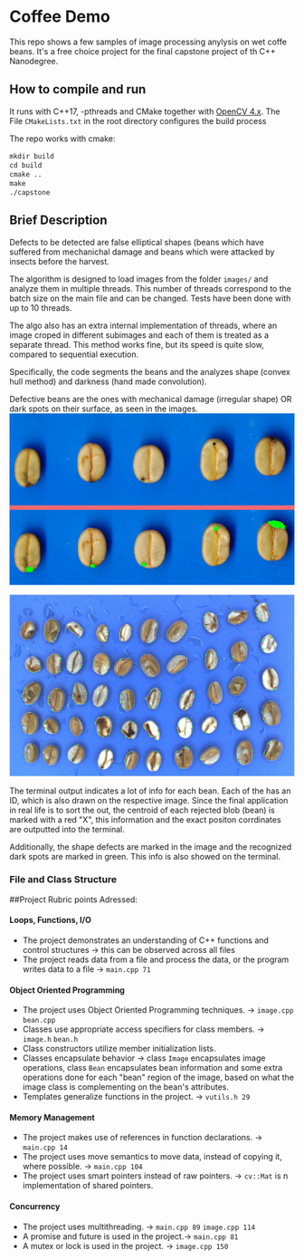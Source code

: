 # Coffee Demo

This repo shows a few samples of image processing anylysis on wet coffe beans. It's a free choice project for the final capstone project of th C++ Nanodegree.

## How to compile and run

It runs with C++17, -pthreads and CMake together with [OpenCV 4.x](https://docs.opencv.org/master/d7/d9f/tutorial_linux_install.html).
The File `CMakeLists.txt` in the root directory configures the build process


The repo works with cmake:

```
mkdir build
cd build
cmake ..
make
./capstone
```

## Brief Description
Defects to be detected are false elliptical shapes (beans which have suffered from mechanichal damage and beans which were attacked by insects before the harvest.

The algorithm is designed to load images from the folder `images/` and analyze them in multiple threads. This number of threads correspond to the batch size on the main file and can be changed. Tests have been done with up to 10 threads.

The algo also has an extra internal implementation of threads, where an image croped in different subimages and each of them is treated as a separate thread. This method works fine, but its speed is quite slow, compared to sequential execution.

Specifically, the code segments the beans and the analyzes shape (convex hull method) and darkness (hand made convolution).

Defective beans are the ones with mechanical damage (irregular shape) OR dark spots on their surface, as seen in the images.
![img1](assets/readme_dark.png)

![img2](assets/readme_mech_damage.jpg)


The terminal output indicates a lot of info for each bean. Each of the has an ID, which is also drawn on the respective image. Since the final application in real life is to sort the out, the centroid of each rejected blob (bean) is marked with a red "X", this information and the exact positon corrdinates are outputted into the terminal.

Additionally, the shape defects are marked in the image and the recognized dark spots are marked in green. This info is also showed on the terminal.

### File and Class Structure


##Project Rubric points Adressed:
#### Loops, Functions, I/O

- The project demonstrates an understanding of C++ functions and control structures -> this can be observed across all files
- The project reads data from a file and process the data, or the program writes data to a file -> `main.cpp 71`

#### Object Oriented Programming

- The project uses Object Oriented Programming techniques. -> `image.cpp` `bean.cpp`
- Classes use appropriate access specifiers for class members. -> `image.h` `bean.h`
- Class constructors utilize member initialization lists.
- Classes encapsulate behavior -> class `Image` encapsulates image operations, class `Bean` encapsulates bean information and some extra operations done for each "bean" region of the image, based on what the image class is complementing on the bean's attributes.
- Templates generalize functions in the project. -> `vutils.h 29`

#### Memory Management

- The project makes use of references in function declarations. -> `main.cpp 14`
- The project uses move semantics to move data, instead of copying it, where possible. -> `main.cpp 104`
- The project uses smart pointers instead of raw pointers. -> `cv::Mat` is n implementation of shared pointers.

#### Concurrency

- The project uses multithreading. -> `main.cpp 89` `image.cpp 114`
- A promise and future is used in the project.-> `main.cpp 81`
- A mutex or lock is used in the project. -> `image.cpp 150`
